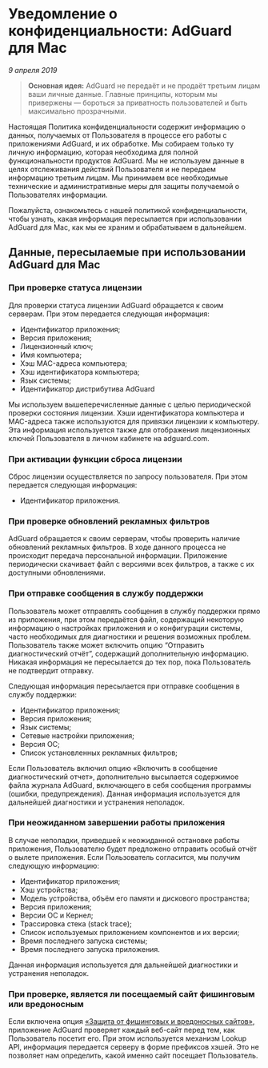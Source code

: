 # Уведомление о конфиденциальности: AdGuard для Mac
*9 апреля 2019*
> **Основная идея:** AdGuard не передаёт и не продаёт третьим лицам ваши личные данные. Главные принципы, которым мы привержены — бороться за приватность пользователей и быть максимально прозрачными.

Настоящая Политика конфиденциальности содержит информацию о данных, получаемых от Пользователя в процессе его работы с приложениями AdGuard, и их обработке. Мы собираем только ту личную информацию, которая необходима для полной функциональности продуктов AdGuard. Мы не используем данные в целях отслеживания действий Пользователя и не передаем информацию третьим лицам. Мы принимаем все необходимые технические и административные меры для защиты получаемой о Пользователях информации.

Пожалуйста, ознакомьтесь с нашей политикой конфиденциальности, чтобы узнать, какая информация пересылается при использовании AdGuard для Mac, как мы ее храним и обрабатываем в дальнейшем.

## Данные, пересылаемые при использовании AdGuard для Mac

### При проверке статуса лицензии

Для проверки статуса лицензии AdGuard обращается к своим серверам. При этом передается следующая информация:

* Идентификатор приложения;
* Версия приложения;
* Лицензионный ключ;
* Имя компьютера;
* Хэш MAC-адреса компьютера;
* Хэш идентификатора компьютера;
* Язык системы;
* Идентификатор дистрибутива AdGuard

Мы используем вышеперечисленные данные с целью периодической проверки состояния лицензии. Хэши идентификатора компьютера и MAC-адреса также используются для привязки лицензии к компьютеру. Эта информация используется также для отображения лицензионных ключей Пользователя в личном кабинете на adguard.com.


### При активации функции сброса лицензии

Сброс лицензии осуществляется по запросу пользователя. При этом передается следующая информация:

* Идентификатор приложения.

### При проверке обновлений рекламных фильтров

AdGuard обращается к своим серверам, чтобы проверить наличие обновлений рекламных фильтров. В ходе данного процесса не происходит передача персональной информации. Приложение периодически скачивает файл с версиями всех фильтров, а также с их доступными обновлениями.

### При отправке сообщения в службу поддержки

Пользователь может отправлять сообщения в службу поддержки прямо из приложения, при этом передаётся файл, содержащий некоторую информацию о настройках приложения и о конфигурации системы, часто необходимых для диагностики и решения возможных проблем. Пользователь также может включить опцию “Отправить диагностический отчёт”, содержащий дополнительную информацию. Никакая информация не пересылается до тех пор, пока Пользователь не подтвердит отправку.

Следующая информация пересылается при отправке сообщения в службу поддержки:

* Идентификатор приложения;
* Версия приложения;
* Язык системы;
* Сетевые настройки приложения;
* Версия ОС;
* Список установленных рекламных фильтров;

Если Пользователь включил опцию «Включить в сообщение диагностический отчет», дополнительно высылается содержимое файла журнала AdGuard, включающего в себя сообщения программы (ошибки, предупреждения). Данная информация используется для дальнейшей диагностики и устранения неполадок.

### При неожиданном завершении работы приложения

В случае неполадки, приведшей к неожиданной остановке работы приложения, Пользователю будет предложено отправить особый отчёт о вылете приложения. Если Пользователь согласится, мы получим следующую информацию:

* Идентификатор приложения;
* Хэш устройства;
* Модель устройства, объём его памяти и дискового пространства;
* Версия приложения;
* Версии ОС и Кернел;
* Трассировка стека (stack trace);
* Список используемых приложением компонентов и их версии;
* Время последнего запуска системы;
* Время последнего запуска приложения.

Данная информация используется для дальнейшей диагностики и устранения неполадок.

### При проверке, является ли посещаемый сайт фишинговым или вредоносным

Если включена опция [«Защита от фишинговых и вредоносных сайтов»](https://kb.adguard.com/ru/general/how-malware-protection-works), приложение AdGuard проверяет каждый веб-сайт перед тем, как Пользователь посетит его. При этом используется механизм Lookup API, информация передается серверу в форме префиксов хэшей. Это не позволяет нам определить, какой именно сайт посещает Пользователь.
